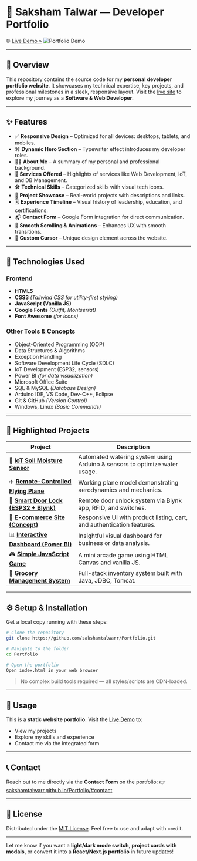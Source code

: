 # 🚀 Saksham Talwar — Developer Portfolio

🌐 [Live Demo »](https://sakshamtalwarr.github.io/Portfolio/)
![Portfolio Demo](https://user-images.githubusercontent.com/74038190/212749447-bfb7e725-6987-49d9-ae85-2015e3e7cc41.gif)

---

## 📝 Overview

This repository contains the source code for my **personal developer portfolio website**. It showcases my technical expertise, key projects, and professional milestones in a sleek, responsive layout. Visit the [live site](https://sakshamtalwarr.github.io/Portfolio/) to explore my journey as a **Software & Web Developer**.

---

## ✨ Features

* ✅ **Responsive Design** – Optimized for all devices: desktops, tablets, and mobiles.
* ⌘ **Dynamic Hero Section** – Typewriter effect introduces my developer roles.
* 🙋‍♂️ **About Me** – A summary of my personal and professional background.
* 💼 **Services Offered** – Highlights of services like Web Development, IoT, and DB Management.
* 🛠 **Technical Skills** – Categorized skills with visual tech icons.
* 📁 **Project Showcase** – Real-world projects with descriptions and links.
* 🗓 **Experience Timeline** – Visual history of leadership, education, and certifications.
* 📬 **Contact Form** – Google Form integration for direct communication.
* 🎨 **Smooth Scrolling & Animations** – Enhances UX with smooth transitions.
* 🐁 **Custom Cursor** – Unique design element across the website.

---

## 🧰 Technologies Used

### Frontend

* **HTML5**
* **CSS3** *(Tailwind CSS for utility-first styling)*
* **JavaScript (Vanilla JS)**
* **Google Fonts** *(Outfit, Montserrat)*
* **Font Awesome** *(for icons)*

### Other Tools & Concepts

* Object-Oriented Programming (OOP)
* Data Structures & Algorithms
* Exception Handling
* Software Development Life Cycle (SDLC)
* IoT Development (ESP32, sensors)
* Power BI *(for data visualization)*
* Microsoft Office Suite
* SQL & MySQL *(Database Design)*
* Arduino IDE, VS Code, Dev-C++, Eclipse
* Git & GitHub *(Version Control)*
* Windows, Linux *(Basic Commands)*

---

## 📌 Highlighted Projects

| Project                                                                                              | Description                                                                |
| ---------------------------------------------------------------------------------------------------- | -------------------------------------------------------------------------- |
| 🌱 [**IoT Soil Moisture Sensor**](https://github.com/sakshamtalwarr/IoT-Soil-Moisture-Sensor)        | Automated watering system using Arduino & sensors to optimize water usage. |
| ✈️ [**Remote-Controlled Flying Plane**](https://github.com/sakshamtalwarr/Flying-Plane-Model)        | Working plane model demonstrating aerodynamics and mechanics.              |
| 🔐 [**Smart Door Lock (ESP32 + Blynk)**](https://github.com/sakshamtalwarr/Blynk-Door-Unlock-System) | Remote door unlock system via Blynk app, RFID, and switches.               |
| 🛒 [**E-commerce Site (Concept)**](https://github.com/sakshamtalwarr/Ecommerce-Website)              | Responsive UI with product listing, cart, and authentication features.     |
| 📊 [**Interactive Dashboard (Power BI)**](https://github.com/sakshamtalwarr/PowerBI-Dashboard)       | Insightful visual dashboard for business or data analysis.                 |
| 🎮 [**Simple JavaScript Game**](https://github.com/sakshamtalwarr/JS-Mini-Game)                      | A mini arcade game using HTML Canvas and vanilla JS.                       |
| 🛒 [**Grocery Management System**](https://github.com/sakshamtalwarr/Grocery-Management-System-Java) | Full-stack inventory system built with Java, JDBC, Tomcat.                 |

---

## ⚙️ Setup & Installation

Get a local copy running with these steps:

```bash
# Clone the repository
git clone https://github.com/sakshamtalwarr/Portfolio.git

# Navigate to the folder
cd Portfolio

# Open the portfolio
Open index.html in your web browser
```

> No complex build tools required — all styles/scripts are CDN-loaded.

---

## 📂 Usage

This is a **static website portfolio**. Visit the [Live Demo](https://sakshamtalwarr.github.io/Portfolio/) to:

* View my projects
* Explore my skills and experience
* Contact me via the integrated form

---

## 📞 Contact

Reach out to me directly via the **Contact Form** on the portfolio:
👉 [sakshamtalwarr.github.io/Portfolio/#contact](https://sakshamtalwarr.github.io/Portfolio/#contact)

---

## 📄 License

Distributed under the [MIT License](https://github.com/sakshamtalwarr/Portfolio/blob/main/LICENSE).
Feel free to use and adapt with credit.

---

Let me know if you want a **light/dark mode switch**, **project cards with modals**, or convert it into a **React/Next.js portfolio** in future updates!
